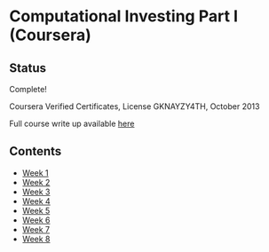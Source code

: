 # Computational Investing Part I (Coursera)

## Status

Complete!

Coursera Verified Certificates, License GKNAYZY4TH, October 2013

Full course write up available [here](http://lextoumbourou.com/blog/posts/computational-investing-part-i-coursera-review/)

## Contents

* [Week 1](notes/literature/moocs/coursera/computational-investing-part-1-coursera/week-1.md)
* [Week 2](notes/literature/moocs/coursera/computational-investing-part-1-coursera/week-2.md)
* [Week 3](notes/literature/moocs/coursera/computational-investing-part-1-coursera/week-3.md)
* [Week 4](notes/literature/moocs/coursera/computational-investing-part-1-coursera/week-4.md)
* [Week 5](notes/literature/moocs/coursera/computational-investing-part-1-coursera/week-5.md)
* [Week 6](notes/literature/moocs/coursera/computational-investing-part-1-coursera/week-6.md)
* [Week 7](notes/literature/moocs/coursera/computational-investing-part-1-coursera/week-7.md)
* [Week 8](week-8.md)
